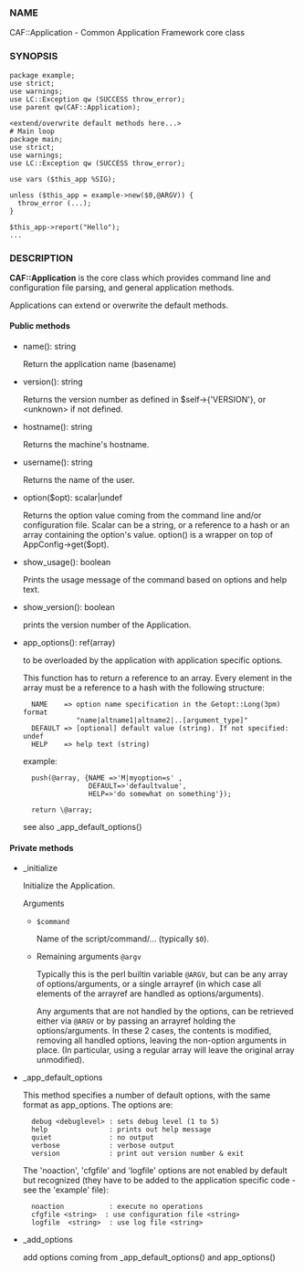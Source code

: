 
### NAME

CAF::Application - Common Application Framework core class

### SYNOPSIS

    package example;
    use strict;
    use warnings;
    use LC::Exception qw (SUCCESS throw_error);
    use parent qw(CAF::Application);

    <extend/overwrite default methods here...>
    # Main loop
    package main;
    use strict;
    use warnings;
    use LC::Exception qw (SUCCESS throw_error);

    use vars ($this_app %SIG);

    unless ($this_app = example->new($0,@ARGV)) {
      throw_error (...);
    }

    $this_app->report("Hello");
    ...

### DESCRIPTION

**CAF::Application** is the core class which provides command line and
configuration file parsing, and general application methods.

Applications can extend or overwrite the default methods.

#### Public methods

- name(): string

    Return the application name (basename)

- version(): string

    Returns the version number as defined in $self->{'VERSION'}, or
    &lt;unknown> if not defined.

- hostname(): string

    Returns the machine's hostname.

- username(): string

    Returns the name of the user.

- option($opt): scalar|undef

    Returns the option value coming from the command line and/or
    configuration file. Scalar can be a string, or a reference to a hash
    or an array containing the option's value. option() is a wrapper
    on top of AppConfig->get($opt).

- show\_usage(): boolean

    Prints the usage message of the command based on options and help text.

- show\_version(): boolean

    prints the version number of the Application.

- app\_options(): ref(array)

    to be overloaded by the application with application specific options.

    This function has to return a reference to an array.
    Every element in the array must be a reference to a hash with the
    following structure:

        NAME    => option name specification in the Getopt::Long(3pm) format
                   "name|altname1|altname2|..[argument_type]"
        DEFAULT => [optional] default value (string). If not specified: undef
        HELP    => help text (string)

    example:

        push(@array, {NAME =>'M|myoption=s' ,
                      DEFAULT=>'defaultvalue',
                      HELP=>'do somewhat on something'});

        return \@array;

    see also \_app\_default\_options()

#### Private methods

- \_initialize

    Initialize the Application.

    Arguments

    - `$command`

        Name of the script/command/... (typically `$0`).

    - Remaining arguments `@argv`

        Typically this is the perl builtin variable `@ARGV`,
        but can be any array of options/arguments,
        or a single arrayref (in which case all elements
        of the arrayref are handled as options/arguments).

        Any arguments that are not handled by the options,
        can be retrieved either via `@ARGV` or by passing
        an arrayref holding the options/arguments.
        In these 2 cases, the contents is modified,
        removing all handled options, leaving the
        non-option arguments in place.
        (In particular, using a regular array
        will leave the original array unmodified).

- \_app\_default\_options

    This method specifies a number of default options, with the
    same format as app\_options. The options are:

        debug <debuglevel> : sets debug level (1 to 5)
        help               : prints out help message
        quiet              : no output
        verbose            : verbose output
        version            : print out version number & exit

    The 'noaction', 'cfgfile' and 'logfile' options are not enabled
    by default but recognized (they have to be added to the application
    specific code - see the 'example' file):

        noaction           : execute no operations
        cfgfile <string>  : use configuration file <string>
        logfile  <string>  : use log file <string>

- \_add\_options

    add options coming from \_app\_default\_options() and app\_options()
